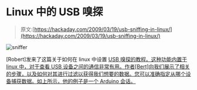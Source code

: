 # Linux 中的 USB 嗅探

> 原文:[https://hackaday.com/2009/03/19/usb-sniffing-in-linux/](https://hackaday.com/2009/03/19/usb-sniffing-in-linux/)

![sniffer](../Images/4e54a436db6448a66c96de2b3db68923.png "sniffer")

[Robert]发来了这篇关于如何在 linux 中设置 [USB 嗅探的教程。这种功能内置于 linux 中，对于查看 USB 设备之间的通信非常有用。作者[Bert]向我们展示了相关的步骤，以及如何对其进行过滤以获得我们想要的数据。您可以准确指定从哪个设备捕获数据。如上所示，他的例子是一个 Arduino 会话。](http://biot.com/blog/usb-sniffing-on-linux)